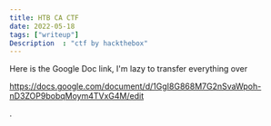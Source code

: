 ```yaml
---
title: HTB CA CTF
date: 2022-05-18
tags: ["writeup"]
Description  : "ctf by hackthebox"
---
```


Here is the Google Doc link, I'm lazy to transfer everything over

https://docs.google.com/document/d/1GgI8G868M7G2nSvaWpoh-nD3ZOP9bobqMoym4TVxG4M/edit

.